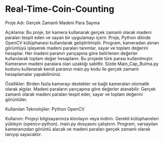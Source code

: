 # Real-Time-Coin-Counting

Proje Adı: Gerçek Zamanlı Madeni Para Sayma

Açıklama:
Bu proje, bir kamera kullanarak gerçek zamanlı olarak madeni paraları tespit eden ve sayan bir uygulamayı içerir. Proje, Python dilinde OpenCV kütüphanesi kullanılarak geliştirilmiştir. Program, kameradan alınan görüntüyü işleyerek madeni paraları tanımlar, sayar ve toplam değerini hesaplar. Her madeni paranın yarıçapına göre belirlenen değerler kullanılarak toplam değer hesaplanır. Bu projede türk parası kullanılmıştır. Kameranın madeni paralara olan uzaklığı sabittir. Sizde Main_Cap_Bulma.py kodunu kullanarak kendi paranızı main.py kodu ile gerçek zamanlı hesaplamalar yapabilirsiniz.
 
Özellikler:
Birden fazla kamerayı destekler ve bağlı kameraları otomatik olarak algılar.
Madeni paraların yarıçapına göre değerler atanabilir.
Gerçek zamanlı olarak madeni paraları tespit eder, sayar ve toplam değerini görüntüler.


Kullanılan Teknolojiler:
Python
OpenCV

Kullanım:
Projeyi bilgisayarınıza klonlayın veya indirin.
Gerekli kütüphaneleri yükleyin (opencv-python).
main.py dosyasını çalıştırın.
Program, varsayılan kameranızdan görüntü alacak ve madeni paraları gerçek zamanlı olarak tanıyıp sayacaktır.
